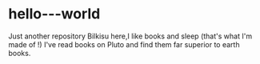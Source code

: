 # hello---world
Just another repository
Bilkisu here,I like books and sleep (that's what I'm made of !)
I've read books on Pluto and find them far superior to earth books.
